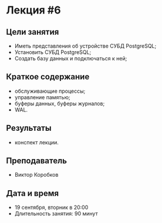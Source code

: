 # Лекция #6
## Цели занятия
* Иметь представления об устройстве СУБД PostgreSQL;
* Установить СУБД PostgreSQL;
* Создать базу данных и подключаться к ней;

## Краткое содержание
* обслуживающие процессы;
* управление памятью;
* буферы данных, буферы журналов;
* WAL.

## Результаты
* конспект лекции.

## Преподаватель
* Виктор Коробков

## Дата и время
* 19 сентября, вторник в 20:00
* Длительность занятия: 90 минут
